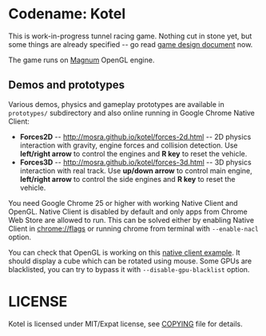Codename: Kotel
===============

This is work-in-progress tunnel racing game. Nothing cut in stone yet, but some
things are already specified -- go read [game design document](doc/game-design.md)
now.

The game runs on [Magnum](https://github.com/mosra/magnum) OpenGL engine.

Demos and prototypes
--------------------

Various demos, physics and gameplay prototypes are available in `prototypes/`
subdirectory and also online running in Google Chrome Native Client:

*   **Forces2D** -- http://mosra.github.io/kotel/forces-2d.html -- 2D physics
    interaction with gravity, engine forces and collision detection. Use
    **left/right arrow** to control the engines and **R key** to reset the
    vehicle.
*   **Forces3D** -- http://mosra.github.io/kotel/forces-3d.html -- 3D physics
    interaction with real track. Use **up/down arrow** to control main engine,
    **left/right arrow** to control the side engines and **R key** to reset the
    vehicle.

You need Google Chrome 25 or higher with working Native Client and OpenGL.
Native Client is disabled by default and only apps from Chrome Web Store are
allowed to run. This can be solved either by enabling Native Client in
[chrome://flags](chrome://flags) or running chrome from terminal with
`--enable-nacl` option.

You can check that OpenGL is working on this [native client example](http://gonativeclient.appspot.com/dev/demos/sdk_examples/fullscreen_tumbler/fullscreen_tumbler.html).
It should display a cube which can be rotated using mouse. Some GPUs are
blacklisted, you can try to bypass it with `--disable-gpu-blacklist` option.

LICENSE
=======

Kotel is licensed under MIT/Expat license, see [COPYING](COPYING) file for
details.
